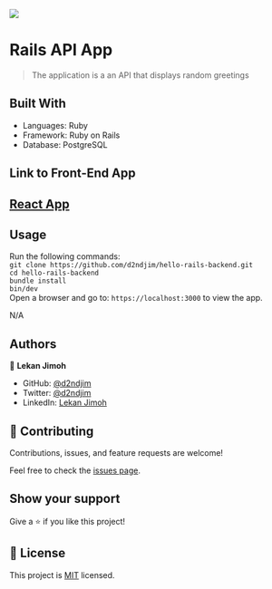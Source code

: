 ![](https://img.shields.io/badge/Microverse-blueviolet)

# Rails API App

>  The application is a an API that displays random greetings 
## Built With

- Languages: Ruby
- Framework: Ruby on Rails
- Database: PostgreSQL


## Link to Front-End App
## [React App]("https://github.com/d2ndjim/hello-rails-frontend")

## Usage

Run the following commands:</br>
`git clone https://github.com/d2ndjim/hello-rails-backend.git`</br>
`cd hello-rails-backend`</br>
`bundle install`</br>
`bin/dev`</br>
Open a browser and go to: `https://localhost:3000` to view the app.

N/A

## Authors

👤 **Lekan Jimoh**

- GitHub: [@d2ndjim](https://github.com/d2ndjim)
- Twitter: [@d2ndjim](https://twitter.com/d2ndjim_)
- LinkedIn: [Lekan Jimoh](https://linkedin.com/in/lekanj)
## 🤝 Contributing

Contributions, issues, and feature requests are welcome!

Feel free to check the [issues page](https://github.com/d2ndjim/hello-rails-backend/issues).

## Show your support

Give a ⭐️ if you like this project!

## 📝 License

This project is [MIT](./license.md) licensed.

